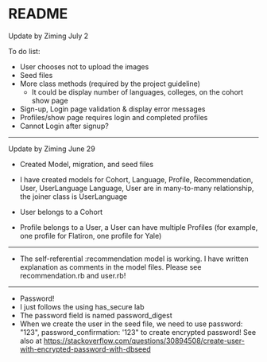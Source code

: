 # README

Update by Ziming July 2

To do list:

- User chooses not to upload the images
- Seed files
- More class methods (required by the project guideline)
    - It could be display number of languages, colleges, on the cohort show page
- Sign-up, Login page validation & display error messages
- Profiles/show page requires login and completed profiles
- Cannot Login after signup? 


*******************

Update by Ziming June 29

- Created Model, migration, and seed files

- I have created models for Cohort, Language, Profile, Recommendation, User, UserLanguage  Language, User are in many-to-many relationship, the joiner class is UserLanguage
- User belongs to a Cohort
- Profile belongs to a User, a User can have multiple Profiles (for example, one profile for Flatiron, one profile for Yale)

************

- The self-referential :recommendation model is working. I have written explanation as comments in the model files. Please see recommendation.rb and user.rb! 

************

- Password!
- I just follows the using has_secure lab
- The password field is named password_digest
- When we create the user in the seed file, we need to use password: "123", password_confirmation: '123" 
to create encrypted password!
See also at https://stackoverflow.com/questions/30894508/create-user-with-encrypted-password-with-dbseed

